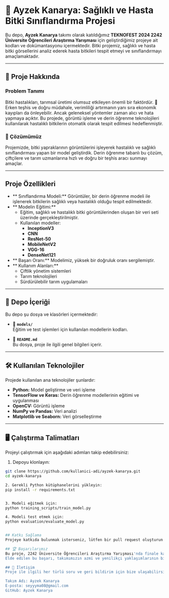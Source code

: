 # 🌱 Ayzek Kanarya: Sağlıklı ve Hasta Bitki Sınıflandırma Projesi

Bu depo, **Ayzek Kanarya** takımı olarak katıldığımız **TEKNOFEST 2024 2242 Üniversite Öğrencileri Araştırma Yarışması** için geliştirdiğimiz projeye ait kodları ve dokümantasyonu içermektedir. Bitki projemiz, sağlıklı ve hasta bitki görsellerini analiz ederek hasta bitkileri tespit etmeyi ve sınıflandırmayı amaçlamaktadır.

---

## 📖 Proje Hakkında

###  Problem Tanımı
Bitki hastalıkları, tarımsal üretimi olumsuz etkileyen önemli bir faktördür. 🌿 Erken teşhis ve doğru müdahale, verimliliği artırmanın yanı sıra ekonomik kayıpları da önleyebilir. Ancak geleneksel yöntemler zaman alıcı ve hata yapmaya açıktır. Bu projede, görüntü işleme ve derin öğrenme teknolojileri kullanılarak hastalıklı bitkilerin otomatik olarak tespit edilmesi hedeflenmiştir.

### 🎯 Çözümümüz
Projemizde, bitki yapraklarının görüntülerini işleyerek hastalıklı ve sağlıklı sınıflandırması yapan bir model geliştirdik. Derin öğrenme tabanlı bu çözüm, çiftçilere ve tarım uzmanlarına hızlı ve doğru bir teşhis aracı sunmayı amaçlar.

---

##  Proje Özellikleri
- ** Sınıflandırma Modeli:** Görüntüler, bir derin öğrenme modeli ile işlenerek bitkilerin sağlıklı veya hastalıklı olduğu tespit edilmektedir.
- ** Modelin Eğitimi:** 
  - Eğitim, sağlıklı ve hastalıklı bitki görüntülerinden oluşan bir veri seti üzerinde gerçekleştirilmiştir.
  - Kullanılan modeller:
    - **InceptionV3**
    - **CNN**
    - **ResNet-50**
    - **MobileNetV2**
    - **VGG-16**
    - **DenseNet121**
- ** Başarı Oranı:** Modelimiz, yüksek bir doğruluk oranı sergilemiştir.
- ** Kullanım Alanları:** 
  - Çiftlik yönetim sistemleri
  - Tarım teknolojileri
  - Sürdürülebilir tarım uygulamaları

---

## 📂 Depo İçeriği
Bu depo şu dosya ve klasörleri içermektedir:

- 📂 **`models/`**  
  Eğitim ve test işlemleri için kullanılan modellerin kodları.
  
- 📄 **`README.md`**  
  Bu dosya, proje ile ilgili genel bilgileri içerir.

---

## 🛠️ Kullanılan Teknolojiler
Projede kullanılan ana teknolojiler şunlardır:
-  **Python:** Model geliştirme ve veri işleme
-  **TensorFlow ve Keras:** Derin öğrenme modellerinin eğitimi ve uygulanması
-  **OpenCV:** Görüntü işleme
-  **NumPy ve Pandas:** Veri analizi
-  **Matplotlib ve Seaborn:** Veri görselleştirme

---

## 🖥 Çalıştırma Talimatları
Projeyi çalıştırmak için aşağıdaki adımları takip edebilirsiniz:

1.  Depoyu klonlayın:  
   ```bash
   git clone https://github.com/kullanici-adi/ayzek-kanarya.git
   cd ayzek-kanarya

2. Gerekli Python kütüphanelerini yükleyin:
   pip install -r requirements.txt


3. Modeli eğitmek için:
  python training_scripts/train_model.py

4. Modeli test etmek için:
  python evaluation/evaluate_model.py


## Katkı Sağlama
Projeye katkıda bulunmak isterseniz, lütfen bir pull request oluşturun veya bir issue açın. Tüm katkılar değerlendirilip projeye uygun olanlar entegre edilecektir.

## 🏆 Başarılarımız
Bu proje, 2242 Üniversite Öğrencileri Araştırma Yarışması'nda finale kalma başarısı göstermiştir. 🏅
Elde edilen bu başarı, takımımızın azmi ve yenilikçi yaklaşımlarının bir sonucudur.

## 📧 İletişim
Proje ile ilgili her türlü soru ve geri bildirim için bize ulaşabilirsiniz:

Takım Adı: Ayzek Kanarya
E-posta: seyyyma08@gmail.com
GitHub: Ayzek Kanarya








